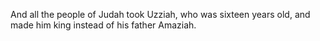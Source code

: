 And all the people of Judah took Uzziah, who was sixteen years old, and made him king instead of his father Amaziah.
